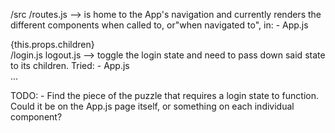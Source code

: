 /src
	/routes.js --> is home to the App's navigation and currently renders the different components when called to, or"when navigated to", in:
		-	App.js
				<div className="content">
					{this.props.children}
				</div>
	/login.js logout.js --> toggle the login state and need to pass down said state to its children. 
		Tried:
			- App.js
					<div className="content" 	loggedIn={this.state.loggedIn}>
						...

TODO: 
	- Find the piece of the puzzle that requires a login state to function. Could it be on the App.js page itself, or something on each individual component?